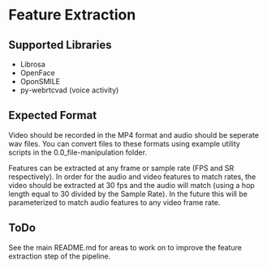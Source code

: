 # Feature Extraction

## Supported Libraries

- Librosa
- OpenFace
- OponSMILE
- py-webrtcvad (voice activity)

## Expected Format

Video should be recorded in the MP4 format and audio should be seperate wav files. You can convert files to these formats using example utility scripts in the 0.0_file-manipulation folder. 

Features can be extracted at any frame or sample rate (FPS and SR respectively). In order for the audio and video features to match rates, the video should be extracted at 30 fps and the audio will match (using a hop length equal to 30 divided by the Sample Rate). In the future this will be parameterized to match audio features to any video frame rate.

## ToDo

See the main README.md for areas to work on to improve the feature extraction step of the pipeline.